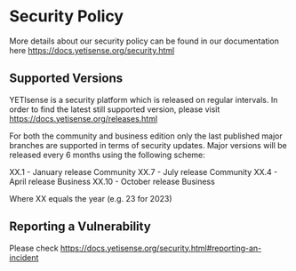 # Security Policy

More details about our security policy can be found in our documentation
here https://docs.yetisense.org/security.html

## Supported Versions

YETIsense is a security platform which is released on regular intervals. In
order to find the latest still supported version, please visit https://docs.yetisense.org/releases.html

For both the community and business edition only the last published major
branches are supported in terms of security updates. Major versions will be
released every 6 months using the following scheme:

XX.1	- January release Community
XX.7	- July release Community
XX.4	- April release Business
XX.10	- October release Business

Where XX equals the year (e.g. 23 for 2023)

## Reporting a Vulnerability

Please check https://docs.yetisense.org/security.html#reporting-an-incident
